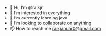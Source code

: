 - 👋 Hi, I’m @raikjr
- 👀 I’m interested in everything
- 🌱 I’m currently learning java
- 💞️ I’m looking to collaborate on anything
- 📫 How to reach me raikjanuar0@gmail.com

<!---
raikjr/raikjr is a ✨ special ✨ repository because its `README.md` (this file) appears on your GitHub profile.
You can click the Preview link to take a look at your changes.
--->
